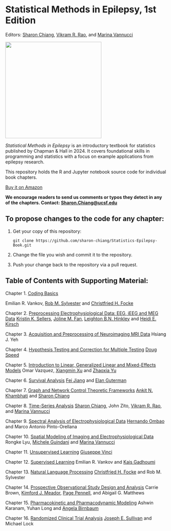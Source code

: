 # Statistical Methods in Epilepsy, 1st Edition
Editors: [Sharon Chiang](https://profiles.ucsf.edu/sharon.chiang), [Vikram R. Rao](https://profiles.ucsf.edu/vikram.rao), and [Marina Vannucci](https://profiles.rice.edu/faculty/marina-vannucci)

<img src="https://github.com/sharon-chiang/Statistics-Epilepsy-Book/assets/90107659/b2364679-3153-4f03-a861-b768f5ea984b" height="300">

_Statistical Methods in Epilepsy_ is an introductory textbook for statistics published by Chapman & Hall in 2024. It covers foundational skills in programming and statistics with a focus on example applications from epilepsy research.

This repository holds the R and Jupyter notebook source code for individual book chapters. 

[Buy it on Amazon](https://www.amazon.com/dp/1032184353?ref_=cm_sw_r_cp_ud_dp_39H8GH80QGCHFNH334G7)

**We encourage readers to send us comments or typos they detect in any of the chapters. Contact: Sharon.Chiang@ucsf.edu**

## To propose changes to the code for any chapter:
1. Get your copy of this repository:

   ```
   git clone https://github.com/sharon-chiang/Statistics-Epilepsy-Book.git
   ```
2. Change the file you wish and commit it to the repository. 

3. Push your change back to the repository via a pull request.

## Table of Contents with Supporting Material:
Chapter 1. [Coding Basics](https://github.com/sharon-chiang/Statistics-Epilepsy-Book/tree/main/Chapter%2001)

Emilian R. Vankov, [Rob M. Sylvester](https://github.com/robmsylvester) and [Christfried H. Focke](https://github.com/chris-boson)

Chapter 2. [Preprocessing Electrophysiological Data: EEG, iEEG and MEG Data](https://github.com/sharon-chiang/Statistics-Epilepsy-Book/tree/main/Chapter%2002)
[Kristin K. Sellers](https://profiles.ucsf.edu/kristin.sellers), [Joline M. Fan](https://profiles.ucsf.edu/joline.fan), [Leighton B.N. Hinkley](https://profiles.ucsf.edu/leighton.hinkley) and [Heidi E. Kirsch](https://profiles.ucsf.edu/heidi.kirsch)

Chapter 3. [Acquisition and Preprocessing of Neuroimaging MRI Data](https://github.com/sharon-chiang/Statistics-Epilepsy-Book/tree/main/Chapter%2003)
Hsiang J. Yeh

Chapter 4. [Hypothesis Testing and Correction for Multiple Testing](https://github.com/sharon-chiang/Statistics-Epilepsy-Book/tree/main/Chapter%2004)
[Doug Speed](https://dougspeed.com/)

Chapter 5. [Introduction to Linear, Generalized Linear and Mixed-Effects Models](https://github.com/sharon-chiang/Statistics-Epilepsy-Book/tree/main/Chapter%2005)
Omar Vazquez, [Xiangmin Xu](https://cnlm.uci.edu/xu/) and [Zhaoxia Yu](https://github.com/yu-zhaoxia?tab=repositories)

Chapter 6. [Survival Analysis](https://github.com/sharon-chiang/Statistics-Epilepsy-Book/tree/main/Chapter%2006)
[Fei Jiang](https://profiles.ucsf.edu/fei.jiang) and [Elan Guterman](https://profiles.ucsf.edu/elan.guterman)

Chapter 7. [Graph and Network Control Theoretic Frameworks](https://github.com/sharon-chiang/Statistics-Epilepsy-Book/tree/main/Chapter%2007)
[Ankit N. Khambhati](https://profiles.ucsf.edu/ankit.khambhati) and [Sharon Chiang](https://profiles.ucsf.edu/sharon.chiang)

Chapter 8. [Time-Series Analysis](https://github.com/sharon-chiang/Statistics-Epilepsy-Book/tree/main/Chapter%2008)
[Sharon Chiang](https://profiles.ucsf.edu/sharon.chiang), John Zito, [Vikram R. Rao](https://profiles.ucsf.edu/vikram.rao), and [Marina Vannucci](https://profiles.rice.edu/faculty/marina-vannucci)

Chapter 9. [Spectral Analysis of Electrophysiological Data](https://github.com/sharon-chiang/Statistics-Epilepsy-Book/tree/main/Chapter%2009)
[Hernando Ombao](https://www.kaust.edu.sa/en/study/faculty/hernando-ombao) and Marco Antonio Pinto-Orellana

Chapter 10. [Spatial Modeling of Imaging and Electrophysiological Data](https://github.com/sharon-chiang/Statistics-Epilepsy-Book/tree/main/Chapter%2010)
Rongke Lyu, [Michele Guindani](https://www.faculty.uci.edu/profile/?facultyId=6486) and [Marina Vannucci](https://profiles.rice.edu/faculty/marina-vannucci)

Chapter 11. [Unsupervised Learning](https://github.com/sharon-chiang/Statistics-Epilepsy-Book/tree/main/Chapter%2011)
[Giuseppe Vinci](https://acms.nd.edu/people/giuseppe-vinci/)

Chapter 12. [Supervised Learning](https://github.com/sharon-chiang/Statistics-Epilepsy-Book/tree/main/Chapter%2012)
Emilian R. Vankov and [Kais Gadhoumi](https://nursing.duke.edu/directories/kais.gadhoumi)

Chapter 13. [Natural Language Processing](https://github.com/sharon-chiang/Statistics-Epilepsy-Book/tree/main/Chapter%2013)
[Christfried H. Focke](https://github.com/chris-boson) and Rob M. Sylvester

Chapter 14. [Prospective Observational Study Design and Analysis](https://github.com/sharon-chiang/Statistics-Epilepsy-Book/tree/main/Chapter%2014)
Carrie Brown, [Kimford J. Meador](https://profiles.stanford.edu/kimford-meador), [Page Pennell](https://www.neurology.pitt.edu/people/page-b-pennell), and Abigail G. Matthews

Chapter 15. [Pharmacokinetic and Pharmacodynamic Modeling](https://github.com/sharon-chiang/Statistics-Epilepsy-Book/tree/main/Chapter%2015)
Ashwin Karanam, Yuhan Long and [Angela Birnbaum](https://www.pharmacy.umn.edu/our-faculty-staff/our-faculty/angela-birnbaum)

Chapter 16. [Randomized Clinical Trial Analysis](https://github.com/sharon-chiang/Statistics-Epilepsy-Book/tree/main/Chapter%2016)
[Joseph E. Sullivan](https://profiles.ucsf.edu/joseph.sullivan) and Michael Lock
